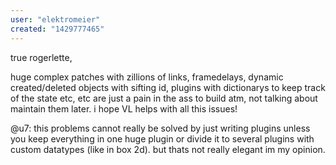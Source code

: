 ```yaml
---
user: "elektromeier"
created: "1429777465"
---
```


true rogerlette,

huge complex patches with zillions of links, framedelays, dynamic created/deleted objects with sifting id, plugins with dictionarys to keep track of the state etc, etc are just a pain in the ass to build atm, not talking about maintain them later. i hope VL helps with all this issues!

@u7: this problems cannot really be solved by just writing plugins unless you keep everything in one huge plugin or divide it to several plugins with custom datatypes (like in box 2d). but thats not really elegant im my opinion.



